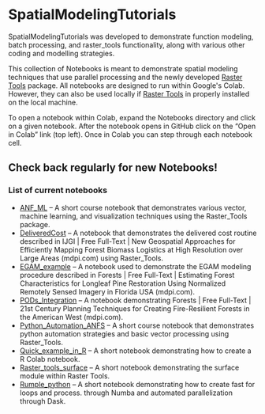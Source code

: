 # SpatialModelingTutorials
SpatialModelingTutorials was developed to demonstrate function modeling, batch processing, and raster_tools functionality, along with various other coding and modelling strategies.

This collection of Notebooks is meant to demonstrate spatial modeling techniques that use parallel processing and the newly developed [Raster Tools](https://github.com/UM-RMRS/raster_tools) package. All notebooks are designed to run within Google's Colab. However, they can also be used locally if [Raster Tools](https://github.com/UM-RMRS/raster_tools) in properly installed on the local machine.

To open a notebook within Colab, expand the Notebooks directory and click on a given notebook. After the notebook opens in GitHub click on the “Open in Colab” link (top left). Once in Colab you can step through each notebook cell.

## Check back regularly for new Notebooks!

### List of current notebooks

- [ANF_ML](/Notebooks/ANF_ML.ipynb) – A short course notebook that demonstrates various vector, machine learning, and visualization techniques using the Raster_Tools package.
- [DeliveredCost](/Notebooks/DeliveredCost.ipynb) – A notebook that demonstrates the delivered cost routine described in IJGI | Free Full-Text | New Geospatial Approaches for Efficiently Mapping Forest Biomass Logistics at High Resolution over Large Areas (mdpi.com) using Raster_Tools.
- [EGAM_example](/Notebooks/EGAM_example.ipynb) – A notebook used to demonstrate the EGAM modeling procedure described in Forests | Free Full-Text | Estimating Forest Characteristics for Longleaf Pine Restoration Using Normalized Remotely Sensed Imagery in Florida USA (mdpi.com).
- [PODs_Integration](/Notebooks/PODs_Integration.ipynb) – A notebook demonstrating Forests | Free Full-Text | 21st Century Planning Techniques for Creating Fire-Resilient Forests in the American West (mdpi.com).
- [Python_Automation_ANFS](/Notebooks/Python_Automation_ANFS.ipynb) – A short course notebook that demonstrates python automation strategies and basic vector processing using Raster_Tools.
- [Quick_example_in_R](/Notebooks/quick_example_in_R.ipynb) – A short notebook demonstrating how to create a R Colab notebook.
- [Raster_tools_surface](/Notebooks/raster_tools_surface.ipynb) – A short notebook demonstrating the surface module within Raster Tools.
- [Rumple_python](/Notebooks/rumple_python.ipynb) – A short notebook demonstrating how to create fast for loops and process. through Numba and automated parallelization through Dask.
